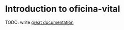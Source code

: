 # Introduction to oficina-vital

TODO: write [great documentation](http://jacobian.org/writing/what-to-write/)
